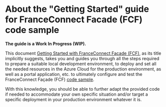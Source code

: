 # About the "Getting Started" guide for FranceConnect Facade (FCF) code sample

**The guide is a Work In Progress (WIP).**

This document [Getting Started with FranceConnect Facade (FCF)](https://github.com/microsoft/franceconnect-facade-dotnet-webapp-aspnetcore/blob/main/Documentation/Getting%20Started%20with%20FranceConnect%20Facade%20(FCF).docx), as its title implicitly suggests, takes you and guides you through all the steps required to prepare a suitable local development environment, to deploy and set all the needed resources in the Azure Cloud for the production environment, as well as a portal application, etc. to ultimately configure and test the FranceConnect Façade (FCF) [code sample](https://github.com/microsoft/franceconnect-facade-dotnet-webapp-aspnetcore/tree/main/Source).

With this knowledge, you should be able to further adapt the provided code if needed to accommodate your own specific situation and/or target a specific deployment in your production environment whatever it is. 